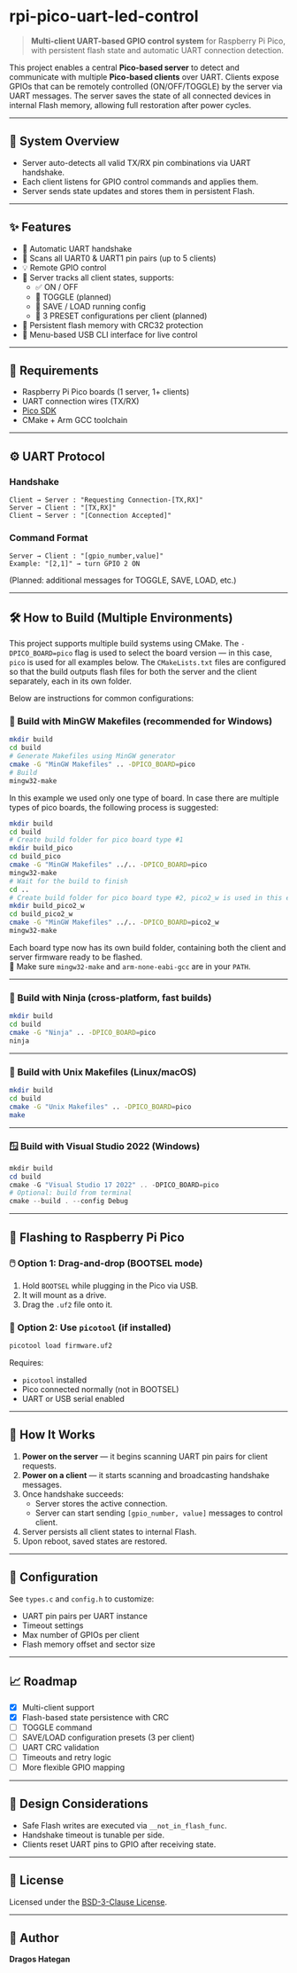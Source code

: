 # rpi-pico-uart-led-control

> **Multi-client UART-based GPIO control system** for Raspberry Pi Pico, with persistent flash state and automatic UART connection detection.

This project enables a central **Pico-based server** to detect and communicate with multiple **Pico-based clients** over UART. Clients expose GPIOs that can be remotely controlled (ON/OFF/TOGGLE) by the server via UART messages. The server saves the state of all connected devices in internal Flash memory, allowing full restoration after power cycles.

---

## 🧠 System Overview

- Server auto-detects all valid TX/RX pin combinations via UART handshake.
- Each client listens for GPIO control commands and applies them.
- Server sends state updates and stores them in persistent Flash.

---

## ✨ Features

- 🔌 Automatic UART handshake
- 📶 Scans all UART0 & UART1 pin pairs (up to 5 clients)
- 💡 Remote GPIO control
- 🔁 Server tracks all client states, supports:
  - ✅ ON / OFF
  - 🔁 TOGGLE (planned)
  - 💾 SAVE / LOAD running config
  - 📁 3 PRESET configurations per client (planned)
- 💾 Persistent flash memory with CRC32 protection
- 🧪 Menu-based USB CLI interface for live control

---

## 🧰 Requirements

- Raspberry Pi Pico boards (1 server, 1+ clients)
- UART connection wires (TX/RX)
- [Pico SDK](https://github.com/raspberrypi/pico-sdk)
- CMake + Arm GCC toolchain

---

## ⚙️ UART Protocol

### Handshake

```
Client → Server : "Requesting Connection-[TX,RX]"
Server → Client : "[TX,RX]"
Client → Server : "[Connection Accepted]"
```

### Command Format

```
Server → Client : "[gpio_number,value]"
Example: "[2,1]" → turn GPIO 2 ON
```

(Planned: additional messages for TOGGLE, SAVE, LOAD, etc.)

---

## 🛠️ How to Build (Multiple Environments)

This project supports multiple build systems using CMake. The `-DPICO_BOARD=pico` flag is used to select the board version — in this case, `pico` is used for all examples below. The `CMakeLists.txt` files are configured so that the build outputs flash files for both the server and the client separately, each in its own folder.

Below are instructions for common configurations:

### 🔧 Build with **MinGW Makefiles** (recommended for Windows)

```bash
mkdir build
cd build
# Generate Makefiles using MinGW generator
cmake -G "MinGW Makefiles" .. -DPICO_BOARD=pico
# Build
mingw32-make
```

In this example we used only one type of board. In case there are multiple types of pico boards, the following process is suggested:
```bash
mkdir build
cd build
# Create build folder for pico board type #1
mkdir build_pico
cd build_pico
cmake -G "MinGW Makefiles" ../.. -DPICO_BOARD=pico
mingw32-make
# Wait for the build to finish
cd ..
# Create build folder for pico board type #2, pico2_w is used in this example
mkdir build_pico2_w
cd build_pico2_w
cmake -G "MinGW Makefiles" ../.. -DPICO_BOARD=pico2_w
mingw32-make
```
Each board type now has its own build folder, containing both the client and server firmware ready to be flashed.  
📝 Make sure `mingw32-make` and `arm-none-eabi-gcc` are in your `PATH`.

---

### 🧱 Build with **Ninja** (cross-platform, fast builds)

```bash
mkdir build
cd build
cmake -G "Ninja" .. -DPICO_BOARD=pico
ninja
```

---

### 🐧 Build with **Unix Makefiles** (Linux/macOS)

```bash
mkdir build
cd build
cmake -G "Unix Makefiles" .. -DPICO_BOARD=pico
make
```

---

### 🪟 Build with **Visual Studio 2022** (Windows)

```powershell
mkdir build
cd build
cmake -G "Visual Studio 17 2022" .. -DPICO_BOARD=pico
# Optional: build from terminal
cmake --build . --config Debug
```

---

## 🚀 Flashing to Raspberry Pi Pico

### 🖱️ Option 1: Drag-and-drop (BOOTSEL mode)

1. Hold `BOOTSEL` while plugging in the Pico via USB.
2. It will mount as a drive.
3. Drag the `.uf2` file onto it.

### 🔧 Option 2: Use `picotool` (if installed)

```bash
picotool load firmware.uf2
```

Requires:
- `picotool` installed
- Pico connected normally (not in BOOTSEL)
- UART or USB serial enabled

---

## 🧪 How It Works

1. **Power on the server** — it begins scanning UART pin pairs for client requests.
2. **Power on a client** — it starts scanning and broadcasting handshake messages.
3. Once handshake succeeds:
   - Server stores the active connection.
   - Server can start sending `[gpio_number, value]` messages to control client.
4. Server persists all client states to internal Flash.
5. Upon reboot, saved states are restored.

---

## 🔧 Configuration

See `types.c` and `config.h` to customize:

- UART pin pairs per UART instance
- Timeout settings
- Max number of GPIOs per client
- Flash memory offset and sector size

---

## 📈 Roadmap

- [x] Multi-client support
- [x] Flash-based state persistence with CRC
- [ ] TOGGLE command
- [ ] SAVE/LOAD configuration presets (3 per client)
- [ ] UART CRC validation
- [ ] Timeouts and retry logic
- [ ] More flexible GPIO mapping

---

## 🧠 Design Considerations

- Safe Flash writes are executed via `__not_in_flash_func`.
- Handshake timeout is tunable per side.
- Clients reset UART pins to GPIO after receiving state.

---

## 📜 License

Licensed under the [BSD-3-Clause License](https://opensource.org/licenses/BSD-3-Clause).

---

## 👤 Author

**Dragos Hategan**  
